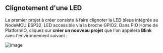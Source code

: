 ## Clignotement d'une LED
Le premier projet à créer consiste à faire clignoter la LED bleue intégrée au NodeMCU ESP32, LED accessible via la broche GPIO2.
Dans PIO Home de PlatformIO, cliquez sur **créer un nouveau projet** que l'on appelera **Blink** avec l'environnement suivant :

![image](https://user-images.githubusercontent.com/44494044/129606840-9d5abecb-120b-45d4-a21a-8cd879871337.png)




